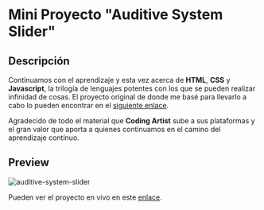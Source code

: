 # Mini Proyecto "Auditive System Slider"

## Descripción
Continuamos con el aprendizaje y esta vez acerca de **HTML**, **CSS** y **Javascript**, la trilogía de lenguajes potentes con los que se pueden realizar infinidad de cosas.
El proyecto original de donde me basé para llevarlo a cabo lo pueden encontrar en el [siguiente enlace](https://www.youtube.com/watch?v=9A9Vc0jVDLU).

Agradecido de todo el material que **Coding Artist** sube a sus plataformas y el gran valor que aporta a quienes continuamos en el camino del aprendizaje contínuo.

## Preview
![auditive-system-slider](https://user-images.githubusercontent.com/98556305/178860799-25f52c8d-bb22-456f-b9bb-21dc40f790bd.gif)

Pueden ver el proyecto en vivo en este [enlace](https://programro.github.io/auditive-system-slider/).
